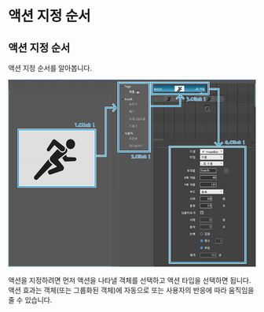# 액션 지정 순서

## **액션 지정 순서**

액션 지정 순서를 알아봅니다.

![](../.gitbook/assets/5-2%20%281%29.jpg)

액션을 지정하려면 먼저 액션을 나타낼 객체를 선택하고 액션 타입을 선택하면 됩니다.   
액션 효과는 객체\(또는 그룹화된 객체\)에 자동으로 또는 사용자의 반응에 따라 움직임을 줄 수 있습니다.

## 

